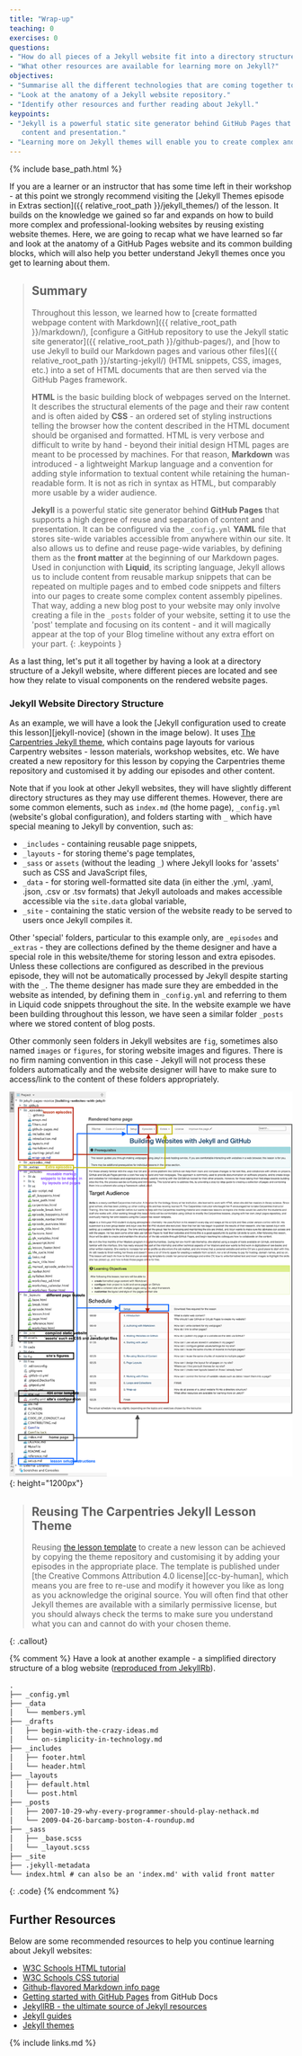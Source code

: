 ```yaml
---
title: "Wrap-up"
teaching: 0
exercises: 0
questions:
- "How do all pieces of a Jekyll website fit into a directory structure?"
- "What other resources are available for learning more on Jekyll?"
objectives:
- "Summarise all the different technologies that are coming together to create GitHub Pages websites."
- "Look at the anatomy of a Jekyll website repository."
- "Identify other resources and further reading about Jekyll."
keypoints:
- "Jekyll is a powerful static site generator behind GitHub Pages that supports a high degree of reuse and separation of
   content and presentation."
- "Learning more on Jekyll themes will enable you to create complex and professional-looking websites."
---
```


{% include base_path.html %}

If you are a learner or an instructor that has some time left in their workshop - at this point
we strongly recommend visiting the [Jekyll Themes episode in Extras section]({{ relative_root_path }}/jekyll_themes/) of the
lesson. It builds on the knowledge we
gained so far and expands on how to build more complex and
professional-looking websites by reusing existing website themes. Here, we are going to recap what we have learned
so far and look at the anatomy of a GitHub Pages website and its common building blocks, which will also help you
better understand Jekyll themes once you get to learning about them.

> ## Summary
>
> Throughout this lesson, we learned how to
> [create formatted webpage content with Markdown]({{ relative_root_path }}/markdown/),
> [configure a GitHub repository to use the Jekyll static site generator]({{ relative_root_path }}/github-pages/),
> and [how to use Jekyll to build our Markdown pages and various other files]({{ relative_root_path }}/starting-jekyll/)
> (HTML snippets, CSS, images, etc.) into a set of HTML documents that are then served via the GitHub Pages framework.
>
> **HTML** is the basic building block of webpages served on the Internet. It describes the structural elements of the
> page and their raw content and is often aided by **CSS** - an ordered set of styling instructions telling the browser
> how the content described in the HTML document should be organised and formatted. HTML is very verbose and difficult
> to write by hand - beyond their initial design HTML pages are meant to be processed by machines.
> For that reason, **Markdown** was introduced - a lightweight Markup language and a convention for
> adding style information to textual content while retaining the human-readable form. It is not as rich in syntax as HTML,
> but comparably more usable by a wider audience.
>
> **Jekyll** is a powerful static site generator behind **GitHub Pages** that supports a high degree of reuse and separation of
> content and presentation. It can be configured via the `_config.yml` **YAML** file
> that stores site-wide variables accessible from anywhere within our site.
> It also allows us to define and reuse page-wide variables, by defining them as the **front matter** at the beginning of
> our Markdown pages. Used in conjunction with **Liquid**, its scripting language, Jekyll allows us to include content from
> reusable markup snippets that can be repeated on multiple pages and to embed code snippets and filters into our pages to
> create some complex content assembly pipelines. That way, adding a new blog post to your website may only involve
> creating a file in the `_posts` folder of your website, setting it to use the 'post' template and focusing on its
> content - and it will magically appear at the top of your Blog timeline without any extra effort on your part.
{: .keypoints }

As a last thing, let's put it all together by having a look at a directory structure of a Jekyll website, where different
pieces are located and see how they relate to visual components on the rendered website pages.

### Jekyll Website Directory Structure

As an example, we will have a look the [Jekyll configuration used to create this lesson][jekyll-novice] (shown in the image below).
It uses [The Carpentries Jekyll theme](https://github.com/carpentries/styles), which contains
page layouts for various Carpentry websites - lesson materials, workshop websites, etc. We have created a new repository
for this lesson by copying the Carpentries theme repository and customised it by adding our episodes and other content.

Note that if you look at other Jekyll websites, they will have slightly different directory structures as
they may use different themes. However, there are some common elements, such as `index.md` (the home page),
`_config.yml` (website's global configuration),
and folders starting with `_` which have special meaning to Jekyll by convention, such as:
- `_includes` - containing reusable page snippets,
- `_layouts` - for storing theme's page templates,
- `_sass` or `assets` (without the leading `_`) where Jekyll looks for 'assets' such as CSS and
JavaScript files,
- `_data` - for storing well-formatted site data (in either the .yml, .yaml, .json, .csv or .tsv formats)
that Jekyll autoloads and makes accessible accessible via the `site.data` global variable,
- `_site` - containing the static version of the website ready to be served to users once Jekyll compiles it.

Other 'special' folders, particular to this example only, are `_episodes` and `_extras` - they are collections defined by the theme
designer and have a special role in this website/theme for storing lesson and extra episodes.
Unless these collections are configured as described in the previous episode,
they will not be automatically processed by Jekyll despite starting with the `_`. The theme designer has made sure they are embedded in the website as intended,
by defining them in `_config.yml` and referring to them in Liquid code snippets
throughout the site.
In the website example we have been building throughout this lesson,
we have seen a similar folder `_posts` where we stored content of blog posts.

Other commonly seen folders in Jekyll websites are `fig`, sometimes also named `images` or `figures`, for storing website images and figures. There is no firm naming convention in this case - Jekyll will not process
these folders automatically and the website designer will have to make sure to access/link to the content
of these folders appropriately.

![directory-structure-home-page](../fig/directory-structure-rendered-website-with-annotations.png){: height="1200px"}

> ## Reusing The Carpentries Jekyll Lesson Theme
> Reusing [the lesson template](https://github.com/carpentries/styles) to create a new lesson can be achieved by copying the theme repository and customising it by adding your episodes in the appropriate place.
> The template is published under [the Creative Commons Attribution 4.0 license][cc-by-human],
> which means you are free to re-use and modify it however you like as long as
> you acknowledge the original source.
> You will often find that other Jekyll themes are available with a similarly
> permissive license, but you should always check the terms to make sure you
> understand what you can and cannot do with your chosen theme.
>
{: .callout}

{% comment %}
Have a look at another example - a simplified directory structure of a blog website ([reproduced from JekyllRb](https://jekyllrb.com/docs/structure/)).
~~~
.
├── _config.yml
├── _data
│   └── members.yml
├── _drafts
│   ├── begin-with-the-crazy-ideas.md
│   └── on-simplicity-in-technology.md
├── _includes
│   ├── footer.html
│   └── header.html
├── _layouts
│   ├── default.html
│   └── post.html
├── _posts
│   ├── 2007-10-29-why-every-programmer-should-play-nethack.md
│   └── 2009-04-26-barcamp-boston-4-roundup.md
├── _sass
│   ├── _base.scss
│   └── _layout.scss
├── _site
├── .jekyll-metadata
└── index.html # can also be an 'index.md' with valid front matter
~~~
{: .code}
{% endcomment %}

## Further Resources
Below are some recommended resources to help you continue learning about Jekyll websites:

- [W3C Schools HTML tutorial](https://www.w3schools.com/html/)
- [W3C Schools CSS tutorial](https://www.w3schools.com/css/)
- [Github-flavored Markdown info page](https://docs.github.com/en/free-pro-team@latest/github/writing-on-github)
- [Getting started with GitHub Pages](https://docs.github.com/en/free-pro-team@latest/github/working-with-github-pages/getting-started-with-github-pages) from GitHub Docs
- [JekyllRB - the ultimate source of Jekyll resources](https://jekyllrb.com/)
- [Jekyll guides](https://jekyllrb.com/resources/#guides)
- [Jekyll themes](https://jekyllrb.com/resources#themes)

{% include links.md %}
